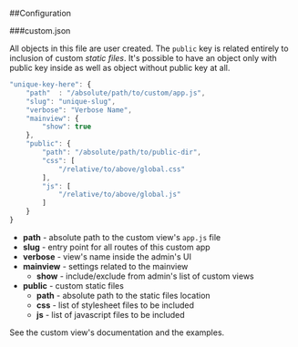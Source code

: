##Configuration

###custom.json

All objects in this file are user created. The `public` key is related entirely to inclusion of custom *static files*. It's possible to have an object only with public key inside as well as object without public key at all.

```js
"unique-key-here": {
    "path"  : "/absolute/path/to/custom/app.js",
    "slug": "unique-slug",
    "verbose": "Verbose Name",
    "mainview": {
        "show": true
    },
    "public": {
        "path": "/absolute/path/to/public-dir",
        "css": [
            "/relative/to/above/global.css"
        ],
        "js": [
            "/relative/to/above/global.js"
        ]
    }
}
```

- **path** - absolute path to the custom view's `app.js` file
- **slug** - entry point for all routes of this custom app
- **verbose** - view's name inside the admin's UI
- **mainview** - settings related to the mainview
    - **show** - include/exclude from admin's list of custom views
- **public** - custom static files
    - **path** - absolute path to the static files location
    - **css** - list of stylesheet files to be included
    - **js** - list of javascript files to be included

See the custom view's documentation and the examples.
